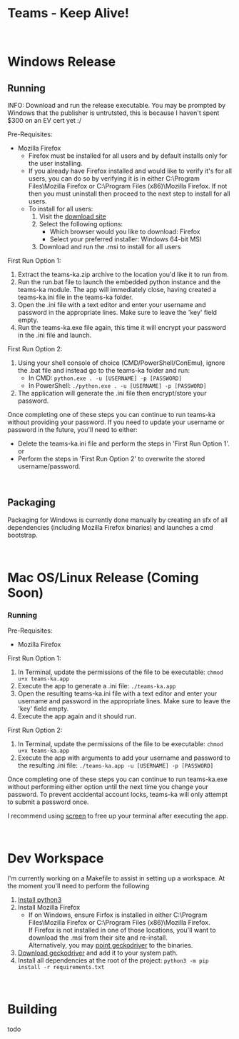 # Teams - Keep Alive!

<br>

# Windows Release
## Running
INFO: Download and run the release executable. You may be prompted by Windows that the publisher is untrutsted, this is because I haven't spent $300 on an EV cert yet :/

Pre-Requisites:
  * Mozilla Firefox
    * Firefox must be installed for all users and by default installs only for the user installing.
    * If you already have Firefox installed and would like to verify it's for all users, you can do so by verifying it is in either C:\Program Files\Mozilla Firefox or C:\Program Files (x86)\Mozilla Firefox. If not then you must uninstall then proceed to the next step to install for all users.
    * To install for all users:
      1. Visit the [download site](https://mozilla.org/en-US/firefox/all/#product-desktop-release)
      2. Select the following options:
          * Which browser would you like to download: Firefox
          * Select your preferred installer: Windows 64-bit MSI
      3. Download and run the .msi to install for all users

First Run Option 1:
  1. Extract the teams-ka.zip archive to the location you'd like it to run from.
  2. Run the run.bat file to launch the embedded python instance and the teams-ka module. The app will immediately close, having created a teams-ka.ini file in the teams-ka folder.
  3. Open the .ini file with a text editor and enter your username and password in the appropriate lines. Make sure to leave the 'key' field empty.
  4. Run the teams-ka.exe file again, this time it will encrypt your password in the .ini file and launch.

First Run Option 2:
  1. Using your shell console of choice (CMD/PowerShell/ConEmu), ignore the .bat file and instead go to the teams-ka folder and run: 
      * In CMD:  ```python.exe . -u [USERNAME] -p [PASSWORD]```
      * In PowerShell: ```./python.exe . -u [USERNAME] -p [PASSWORD]```
  2. The application will generate the .ini file then encrypt/store your password.

Once completing one of these steps you can continue to run teams-ka without providing your password. If you need to update your username or password in the future, you'll need to either:
  * Delete the teams-ka.ini file and perform the steps in 'First Run Option 1'.
  <br>or
  * Perform the steps in 'First Run Option 2' to overwrite the stored username/password.

<br>

## Packaging
Packaging for Windows is currently done manually by creating an sfx of all dependencies (including Mozilla Firefox binaries) and launches a cmd bootstrap.

<br>

# Mac OS/Linux Release (Coming Soon)
### Running

Pre-Requisites:
  * Mozilla Firefox

First Run Option 1:
  1. In Terminal, update the permissions of the file to be executable: ```chmod u+x teams-ka.app```
  2. Execute the app to generate a .ini file: ```./teams-ka.app```
  3. Open the resulting teams-ka.ini file with a text editor and enter your username and password in the appropriate lines. Make sure to leave the 'key' field empty.
  4. Execute the app again and it should run.

First Run Option 2:
  1. In Terminal, update the permissions of the file to be executable: ```chmod u+x teams-ka.app```
  2. Execute the app with arguments to add your username and password to the resulting .ini file: ```./teams-ka.app -u [USERNAME] -p [PASSWORD]```

Once completing one of these steps you can continue to run teams-ka.exe without performing either option until the next time you change your password. To prevent accidental account locks, teams-ka will only attempt to submit a password once.

I recommend using [screen](https://kapeli.com/cheat_sheets/screen.docset/Contents/Resources/Documents/index) to free up your terminal after executing the app.

<br>

# Dev Workspace
I'm currently working on a Makefile to assist in setting up a workspace. At the moment you'll need to perform the following
  1. [Install python3](https://www.python.org/downloads/)
  2. Install Mozilla Firefox
      * If on Windows, ensure Firfox is installed in either C:\Program Files\Mozilla Firefox or C:\Program Files (x86)\Mozilla Firefox.
      <br>If Firefox is not installed in one of those locations, you'll want to download the .msi from their site and re-install.
      <br>Alternatively, you may [point geckodriver](https://selenium-python.readthedocs.io/api.html#module-selenium.webdriver.firefox.webdriver) to the binaries.
  3. [Download geckodriver](https://github.com/mozilla/geckodriver/releases) and add it to your system path.
  4. Install all dependencies at the root of the project: ```python3 -m pip install -r requirements.txt```

<br>

# Building
todo